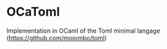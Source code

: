 OCaToml
=======

Implementation in OCaml of the Toml minimal langage (https://github.com/mojombo/toml)